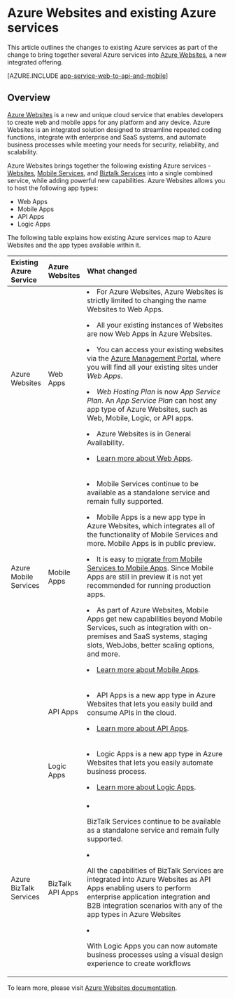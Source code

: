 <properties 
	pageTitle="Azure Websites and its impact on existing Azure services" 
	description="Explains how the new Azure Websites and its features impact existing services in Azure." 
	authors="yochayk" 
	writer="yochayk" 
	editor="yochayk" 
	manager="nirma" 
	services="app-service" 
	documentationCenter=""/>

<tags
	ms.service="app-service"
	ms.date="09/15/2015"
	wacn.date=""/>


# Azure Websites and existing Azure services

This article outlines the changes to existing Azure services as part of the change to bring together several Azure services into [Azure Websites](/home/features/app-service/), a new integrated offering.

[AZURE.INCLUDE [app-service-web-to-api-and-mobile](../includes/app-service-web-to-api-and-mobile.md)] 

## Overview 

[Azure Websites](/home/features/app-service/) is a new and unique cloud service that enables developers to create web and mobile apps for any platform and any device. Azure Websites is an integrated solution designed to streamline repeated coding functions, integrate with enterprise and SaaS systems, and automate business processes while meeting your needs for security, reliability, and scalability.

Azure Websites brings together the following existing Azure services - [Websites](/home/features/websites/), [Mobile Services](/home/features/mobile-services/), and [Biztalk Services](/home/features/biztalk-services/) into a single combined service, while adding powerful new capabilities.  Azure Websites allows you to host the following app types: 

-   Web Apps
-   Mobile Apps
-   API Apps
-   Logic Apps

The following table explains how existing Azure services map to Azure Websites and the app types available within it.

<table>
<thead>
<tr class="header">
<th align="left", style="width:10%">Existing Azure Service</th>
<th align="left", style="width:10%">Azure Websites</th>
<th align="left", style="width:80%">What changed</th>
</tr>
</thead>
<tbody>
<tr class="odd">
<td align="left">Azure Websites</td>
<td align="left">Web Apps</td>
<td align="left"><li>For Azure Websites, Azure Websites is strictly limited to changing the name  Websites to Web Apps.
<p><li>All your existing instances of Websites are now Web Apps in Azure Websites.</p>
<p><li>You can access your existing websites via the <a href="https://manage.windowsazure.cn/">Azure Management Portal</a>, where you will find all your existing sites under <em>Web Apps</em>.</p>
<p><li><em>Web Hosting Plan</em> is now <em>App Service Plan</em>. An <em>App Service Plan</em> can host any app type of Azure Websites, such as Web, Mobile, Logic, or API apps.</p>
<p><li>Azure Websites is in General Availability.</p>
<p><li><a href="/home/features/app-service/web/">Learn more about Web Apps</a>.</p></td>
</tr>
<tr class="even">
<td align="left">Azure Mobile Services</td>
<td align="left">Mobile Apps</td>
<td align="left"><p><li>Mobile Services continue to be available as a standalone service and remain fully supported.</p>
<p><li>Mobile Apps is a new app type in Azure Websites, which integrates all of the functionality of Mobile Services and more. Mobile Apps is in public preview.</p>
<p><li>It is easy to <a href="/documentation/articles/app-service-mobile-dotnet-backend-migrating-from-mobile-services-preview/">migrate from Mobile Services to Mobile Apps</a>. Since Mobile Apps are still in preview it is not yet recommended for running production apps.</p>
<p><li>As part of Azure Websites, Mobile Apps get new capabilities beyond Mobile Services, such as  integration with on-premises and SaaS systems, staging slots, WebJobs, better scaling options, and more.</p>
<p><li><a href="/home/features/app-service/mobile/">Learn more about Mobile Apps</a>.</p>
</tr>
<tr class="odd">
<td align="left"></td>
<td align="left">API Apps</td>
<td align="left">
<p><li>API Apps is a new app type in Azure Websites that lets you easily build and consume APIs in the cloud.</p>
<p><li><a href="/home/features/app-service/api/">Learn more about API Apps</a>.</p></td>
</tr>
<tr class="even">
<td align="left"></td>
<td align="left">Logic Apps</td>
<td align="left">
<p><li>Logic Apps is a new app type in Azure Websites that lets you easily automate business process.</p>
<p><li><a href="/home/features/app-service/logic/">Learn more about Logic Apps</a>.</p></td>
</tr>
<tr class="odd">
<td align="left">Azure BizTalk Services</td>
<td align="left">BizTalk API Apps</td>
<td align="left">
<li><p>BizTalk Services continue to be available as a standalone service and remain fully supported.</p>
<li><p>All the capabilities of BizTalk Services are integrated into Azure Websites as API Apps enabling users to perform enterprise application integration and B2B integration scenarios with any of the app types in Azure Websites</p>
<li><p>With Logic Apps you can now automate business processes using a visual design experience to create workflows</p></td>
</tr>
</tbody>
</table>

To learn more, please visit [Azure Websites documentation](/documentation/services/web-sites/).
 